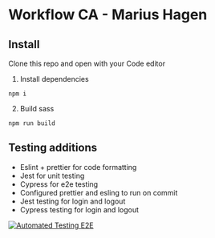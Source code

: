 # Workflow CA - Marius Hagen

## Install

Clone this repo and open with your Code editor

1. Install dependencies

```
npm i
```

2. Build sass

```
npm run build
```

## Testing additions

- Eslint + prettier for code formatting
- Jest for unit testing
- Cypress for e2e testing
- Configured prettier and esling to run on commit
- Jest testing for login and logout
- Cypress testing for login and logout

[![Automated Testing E2E](https://github.com/HGarden/social-media-client/actions/workflows/e2e.yml/badge.svg)](https://github.com/HGarden/social-media-client/actions/workflows/e2e.yml)
